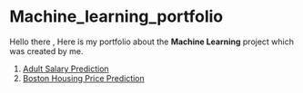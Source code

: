 # Machine_learning_portfolio
<p>Hello there , Here is my portfolio about the <b>Machine Learning</b> project which was created by me. </p>
<ol>
    <li><a href="https://github.com/Keval-pandya/Machine_learning_portfolio/tree/main/1.%20%20Adult%20Salary%20Prediction">Adult Salary Prediction</a></li>
    <li><a href="https://github.com/Keval-pandya/Machine_learning_portfolio/tree/main/2.%20Boston%20Housing%20Price%20Prediction">Boston Housing Price Prediction</a></li>
</ol>
